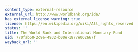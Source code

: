 ```yaml
---
content_type: external-resource
external_url: http://www.worldbank.org/ida/
has_external_license_warning: true
license: https://en.wikipedia.org/wiki/All_rights_reserved
status: ''
title: The World Bank and International Monetary Fund
uid: 770fab50-2c9e-4932-b00e-1877e062667f
wayback_url: ''
---
```


